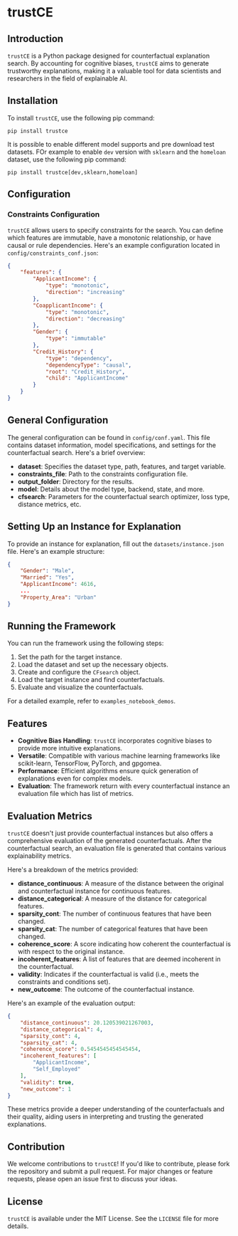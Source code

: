 # trustCE

## Introduction
`trustCE` is a Python package designed for counterfactual explanation search. By accounting for cognitive biases, `trustCE` aims to generate trustworthy explanations, making it a valuable tool for data scientists and researchers in the field of explainable AI.

## Installation
To install `trustCE`, use the following pip command:
```
pip install trustce
```
It is possible to enable different model supports and pre download test datasets. FOr example to enable `dev` version with `sklearn` and the `homeloan` dataset, use the following pip command:
```
pip install trustce[dev,sklearn,homeloan]
```

## Configuration

### Constraints Configuration
`trustCE` allows users to specify constraints for the search. You can define which features are immutable, have a monotonic relationship, or have causal or rule dependencies. Here's an example configuration located in `config/constraints_conf.json`:

```json
{
    "features": {
        "ApplicantIncome": {
            "type": "monotonic",
            "direction": "increasing"  
        },
        "CoapplicantIncome": {
            "type": "monotonic",
            "direction": "decreasing"  
        },
        "Gender": {
            "type": "immutable"
        },
        "Credit_History": {
            "type": "dependency",
            "dependencyType": "causal",
            "root": "Credit_History",
            "child": "ApplicantIncome"
        }
    }
}
```

## General Configuration
The general configuration can be found in `config/conf.yaml`. This file contains dataset information, model specifications, and settings for the counterfactual search. Here's a brief overview:

- **dataset**: Specifies the dataset type, path, features, and target variable.
- **constraints_file**: Path to the constraints configuration file.
- **output_folder**: Directory for the results.
- **model**: Details about the model type, backend, state, and more.
- **cfsearch**: Parameters for the counterfactual search optimizer, loss type, distance metrics, etc.

## Setting Up an Instance for Explanation
To provide an instance for explanation, fill out the `datasets/instance.json` file. Here's an example structure:
```json
{
    "Gender": "Male",
    "Married": "Yes",
    "ApplicantIncome": 4616,
    ...
    "Property_Area": "Urban"
}
```

## Running the Framework
You can run the framework using the following steps:

1. Set the path for the target instance.
2. Load the dataset and set up the necessary objects.
3. Create and configure the `CFsearch` object.
4. Load the target instance and find counterfactuals.
5. Evaluate and visualize the counterfactuals.

For a detailed example, refer to `examples_notebook_demos`.

## Features
- **Cognitive Bias Handling**: `trustCE` incorporates cognitive biases to provide more intuitive explanations.
- **Versatile**: Compatible with various machine learning frameworks like scikit-learn, TensorFlow, PyTorch, and gpgomea.
- **Performance**: Efficient algorithms ensure quick generation of explanations even for complex models.
- **Evaluation**: The framework return with every counterfactual instance an evaluation file which has list of metrics.

## Evaluation Metrics

`trustCE` doesn't just provide counterfactual instances but also offers a comprehensive evaluation of the generated counterfactuals. After the counterfactual search, an evaluation file is generated that contains various explainability metrics.

Here's a breakdown of the metrics provided:

- **distance_continuous**: A measure of the distance between the original and counterfactual instance for continuous features.
- **distance_categorical**: A measure of the distance for categorical features.
- **sparsity_cont**: The number of continuous features that have been changed.
- **sparsity_cat**: The number of categorical features that have been changed.
- **coherence_score**: A score indicating how coherent the counterfactual is with respect to the original instance.
- **incoherent_features**: A list of features that are deemed incoherent in the counterfactual.
- **validity**: Indicates if the counterfactual is valid (i.e., meets the constraints and conditions set).
- **new_outcome**: The outcome of the counterfactual instance.

Here's an example of the evaluation output:

```json
{
    "distance_continuous": 20.120539021267003,
    "distance_categorical": 4,
    "sparsity_cont": 4,
    "sparsity_cat": 4,
    "coherence_score": 0.5454545454545454,
    "incoherent_features": [
        "ApplicantIncome",
        "Self_Employed"
    ],
    "validity": true,
    "new_outcome": 1
}
```

These metrics provide a deeper understanding of the counterfactuals and their quality, aiding users in interpreting and trusting the generated explanations.


## Contribution
We welcome contributions to `trustCE`! If you'd like to contribute, please fork the repository and submit a pull request. For major changes or feature requests, please open an issue first to discuss your ideas.

## License
`trustCE` is available under the MIT License. See the `LICENSE` file for more details.
